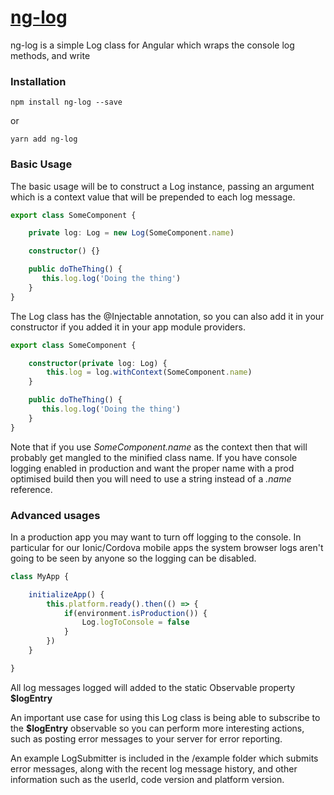 # [ng-log](https://github.com/AppOrchestra/ng-log)

ng-log is a simple Log class for Angular which wraps the console log methods, and write

### Installation
```
npm install ng-log --save
```
or
```
yarn add ng-log
```

### Basic Usage

The basic usage will be to construct a Log instance, passing an argument which is a context value that
will be prepended to each log message.

```typescript
export class SomeComponent {

    private log: Log = new Log(SomeComponent.name)

    constructor() {}

    public doTheThing() {
       this.log.log('Doing the thing')
    }
}
```

The Log class has the @Injectable annotation, so you can also add it in your constructor if you added it in your app module providers.
```typescript
export class SomeComponent {

    constructor(private log: Log) {
        this.log = log.withContext(SomeComponent.name)
    }

    public doTheThing() {
       this.log.log('Doing the thing')
    }
}
```

Note that if you use *SomeComponent.name* as the context then that will probably get mangled to the minified class name.
If you have console logging enabled in production and want the proper name with a prod optimised build then you will need
to use a string instead of a *.name* reference.


### Advanced usages

In a production app you may want to turn off logging to the console. In particular for our Ionic/Cordova mobile apps the system browser logs aren't going to be seen by anyone so the logging can be disabled.

```typescript
class MyApp {

    initializeApp() {
        this.platform.ready().then(() => {
            if(environment.isProduction()) {
                Log.logToConsole = false
            }
        })
    }

}
```

All log messages logged will added to the static Observable property **$logEntry**

An important use case for using this Log class is being able to subscribe to the **$logEntry** observable so you can
perform more interesting actions, such as posting error messages to your server for error reporting.

An example LogSubmitter is included in the /example folder which submits error messages, along with the recent
log message history, and other information such as the userId, code version and platform version.
